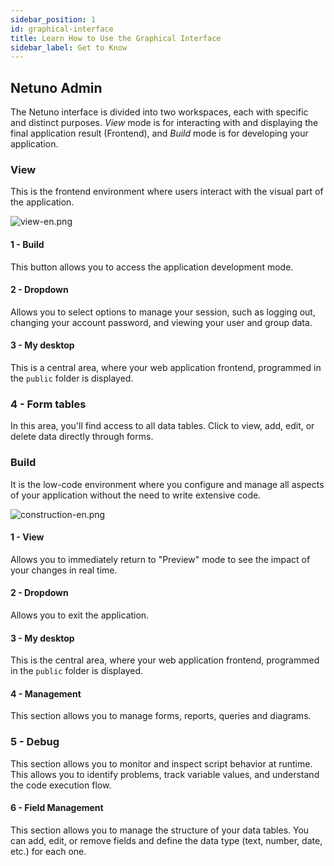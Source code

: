 ```yaml
---
sidebar_position: 1
id: graphical-interface
title: Learn How to Use the Graphical Interface
sidebar_label: Get to Know
---
```

## Netuno Admin

The Netuno interface is divided into two workspaces, each with specific and distinct purposes. *View* mode is for interacting with and displaying the final application result (Frontend), and *Build* mode is for developing your application.

### View

This is the frontend environment where users interact with the visual part of the application.

![view-en.png](/docs/assets/academy/ui/get-to-know/view-en.png) 

#### 1 - Build

This button allows you to access the application development mode.

#### 2 - Dropdown

Allows you to select options to manage your session, such as logging out, changing your account password, and viewing your user and group data.

#### 3 - My desktop

This is a central area, where your web application frontend, programmed in the `public` folder is displayed.

### 4 - Form tables

 In this area, you'll find access to all data tables. Click to view, add, edit, or delete data directly through forms.


### Build

It is the low-code environment where you configure and manage all aspects of your application without the need to write extensive code.

![construction-en.png](/docs/assets/academy/ui/get-to-know/construction-en.png)  


#### 1 - View

Allows you to immediately return to "Preview" mode to see the impact of your changes in real time.

#### 2 - Dropdown

Allows you to exit the application.

#### 3 - My desktop

This is the central area, where your web application frontend, programmed in the `public` folder is displayed.

#### 4 - Management

This section allows you to manage forms, reports, queries and diagrams.

### 5 - Debug

This section allows you to monitor and inspect script behavior at runtime. This allows you to identify problems, track variable values, and understand the code execution flow.

#### 6 - Field Management

This section allows you to manage the structure of your data tables. You can add, edit, or remove fields and define the data type (text, number, date, etc.) for each one.